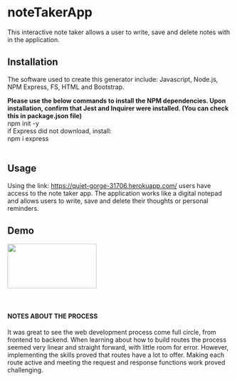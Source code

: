 # noteTakerApp
This interactive note taker allows a user to write, save and delete notes with in the application.

## Installation
The software used to create this generator include: Javascript, Node.js, NPM Express, FS, HTML and Bootstrap.  

**Please use the below commands to install the NPM dependencies. Upon installation, confirm that Jest and Inquirer were installed. (You can check this in package.json file)**
<br>
npm init -y
<br> if Express did not download, install:
<br>
npm i express
<br>
<br>

## Usage
Using the link: https://quiet-gorge-31706.herokuapp.com/ users have access to the note taker app. The application works like a digital notepad and allows users to write, save and delete their thoughts or personal reminders.

## Demo
<img src="https://www.dropbox.com/s/9aixgar5swwou3e/noteTakerAppGif.gif?dl=0" width="200" height="100" />


<br>
<br>
<br>

#### NOTES ABOUT THE PROCESS
It was great to see the web development process come full circle, from frontend to backend. When learning about how to build routes the process seemed very linear and straight forward, with little room for error. However, implementing the skills proved that routes have a lot to offer. Making each route active and meeting the request and response functions work proved challenging.